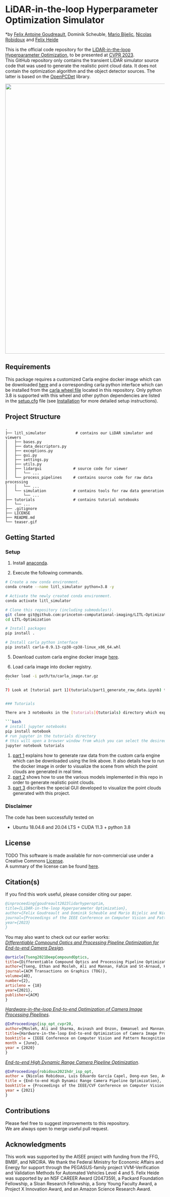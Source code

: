 # LiDAR-in-the-loop Hyperparameter Optimization Simulator

*by [Felix Antoine Goudreault](https://scholar.google.com/citations?user=DncgVscAAAAJ), Dominik Scheuble, [Mario Bijelic](http://mariobijelic.de), [Nicolas Robidoux](https://scholar.google.com/citations?user=Rd8f9jYAAAAJ) and [Felix Heide](https://www.cs.princeton.edu/~fheide/) <br>

This is the official code repository for the [LiDAR-in-the-loop Hyperparameter Optimization](https://light.princeton.edu/publication/lidar-in-the-loop-hyperparameter-optimization/), to be presented at [CVPR 2023](https://cvpr2023.thecvf.com/). <br>
This GitHub repository only contains the transient LiDAR simulator source code that was used to generate the realistic point cloud data. It does not contain the optimization algorithm and the object detector sources. The latter is based on the [OpenPCDet](https://github.com/open-mmlab/OpenPCDet) library.

<img src="teaser.gif" width="850">

## Requirements

This package requires a customized Carla engine docker image which can be downloaded [here](https://drive.google.com/file/d/1JS9PiQkcHp4Yepi2NTjjDyLXnfiWYBOj/view?usp=drive_link)
and a corresponding carla python interface which can be installed from the [carla wheel file](carla-0.9.13-cp38-cp38-linux_x86_64.whl) located in this repository.
Only python 3.8 is supported with this wheel and other python dependencies are listed in the [setup.cfg](setup.cfg) file (see [Installation](Installation) for more detailed setup instructions).

## Project Structure

    .
    ├── litl_simulator             # contains our LiDAR simulator and viewers
    │   ├── bases.py
    │   ├── data_descriptors.py
    │   ├── exceptions.py
    │   ├── gui.py
    │   ├── settings.py
    │   ├── utils.py
    │   ├── lidargui              # source code for viewer
    │   │   └── ...
    │   └── process_pipelines     # contains source code for raw data processing
    │   │   └── ...
    │   └── simulation            # contains tools for raw data generation
    │       └── ...
    ├── tutorials                 # contains tutorial notebooks
    │   └── ...
    ├── .gitignore
    ├── LICENSE
    ├── README.md
    └── teaser.gif

## Getting Started

### Setup

1) Install [anaconda](https://docs.anaconda.com/anaconda/install/).

2) Execute the following commands.
```bash
# Create a new conda environment.
conda create --name litl_simulator python=3.8 -y

# Activate the newly created conda environment.
conda activate litl_simulator

# Clone this repository (including submodules!).
git clone git@github.com:princeton-computational-imaging/LITL-Optimization.git
cd LITL-Optimization

# Install packages
pip install .

# Install carla python interface
pip install carla-0.9.13-cp38-cp38-linux_x86_64.whl
```

5) Download custom carla engine docker image [here](https://drive.google.com/file/d/1JS9PiQkcHp4Yepi2NTjjDyLXnfiWYBOj/view?usp=drive_link).

6) Load carla image into docker registry.
```bash
docker load -i path/to/carla_image.tar.gz
``

7) Look at [tutorial part 1](tutorials/part1_generate_raw_data.ipynb) to run the custom carla engine.


### Tutorials

There are 3 notebooks in the [tutorials](tutorials) directory which explains in details how to use this repository. To run them, execute the following commands:

```bash
# install jupyter notebooks
pip install notebook
# run jupyter in the tutorials directory
# this will open a browser window from which you can select the desired notebook
jupyter notebook tutorials
```

1) [part 1](tutorials/part1_generate_raw_data.ipynb) explains how to generate raw data from the custom carla engine which can be downloaded using the link above. It also details how to run the docker image in order to visualize the scene from which the point clouds are generated in real time.
2) [part 2](tutorials/part2_process_raw_data.ipynb) shows how to use the various models implemented in this repo in order to generate realistic point clouds.
3) [part 3](tutorials/part3_gui.ipynb) discribes the special GUI developed to visualize the point clouds generated with this project.


### Disclaimer

The code has been successfully tested on
- Ubuntu 18.04.6 and 20.04 LTS + CUDA 11.3 + python 3.8


## License

TODO
This software is made available for non-commercial use under a Creative Commons [License](LICENSE).<br>
A summary of the license can be found [here](https://creativecommons.org/licenses/by-nc/4.0/).


## Citation(s)

If you find this work useful, please consider citing our paper.
```bibtex
@inproceeding{goudreault2023lidarhyperoptim,
title={LiDAR-in-the-loop Hyperparameter Optimization},
author={Felix Goudreault and Dominik Scheuble and Mario Bijelic and Nicolas Robidoux and Felix Heide},
journal={Proceedings of the IEEE Conference on Computer Vision and Pattern Recognition (CVPR)},
year={2023}
}
```
You may also want to check out our earlier works: <br>
[*Differentiable Compound Optics and Processing Pipeline Optimization for End-to-end Camera Design*](https://light.princeton.edu/publication/deep_compound_optics/).

```bibtex
@article{Tseng2021DeepCompoundOptics,
title={Differentiable Compound Optics and Processing Pipeline Optimization for End-to-end Camera Design},
author={Tseng, Ethan and Mosleh, Ali and Mannan, Fahim and St-Arnaud, Karl and Sharma, Avinash and Peng, Yifan and Braun, Alexander and Nowrouzezahrai, Derek and Lalonde, Jean-Francois and Heide, Felix},
journal={ACM Transactions on Graphics (TOG)},
volume={40},
number={2},
articleno = {18}
year={2021},
publisher={ACM}
}
```

[*Hardware-in-the-loop End-to-end Optimization of Camera Image Processing Pipelines*](https://light.princeton.edu/publication/hil_image_optimization/).

```bibtex
@InProceedings{isp_opt_cvpr20,
author={Mosleh, Ali and Sharma, Avinash and Onzon, Emmanuel and Mannan, Fahim and Robidoux, Nicolas and Heide, Felix},
title={Hardware-in-the-loop End-to-end Optimization of Camera Image Processing Pipelines},
booktitle = {IEEE Conference on Computer Vision and Pattern Recognition (CVPR)},
month = {June},
year = {2020}
}
```

[*End-to-end High Dynamic Range Camera Pipeline Optimization*](https://light.princeton.edu/publication/hdr_isp_opt/).

```bibtex
@InProceedings{robidoux2021hdr_isp_opt,
author = {Nicolas Robidoux, Luis Eduardo García Capel, Dong-eun Seo, Avinash Sharma, Federico Ariza, Felix Heide},
title = {End-to-end High Dynamic Range Camera Pipeline Optimization},
booktitle = {Proceedings of the IEEE/CVF Conference on Computer Vision and Pattern Recognition},
year = {2021}
}
```

## Contributions
Please feel free to suggest improvements to this repository.<br>
We are always open to merge useful pull request.

## Acknowledgments

This work was supported by the AISEE project with funding from the FFG, BMBF, and NRCIRA. We thank the Federal Ministry for Economic Affairs and Energy for support through the PEGASUS-family project VVM-Verification and Validation Methods for Automated Vehicles Level 4 and 5. Felix Heide was supported by an NSF CAREER Award (2047359), a Packard Foundation Fellowship, a Sloan Research Fellowship, a Sony Young Faculty Award, a Project X Innovation Award, and an Amazon Science Research Award.
